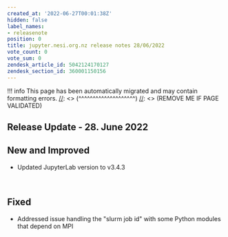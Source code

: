 ```yaml
---
created_at: '2022-06-27T00:01:38Z'
hidden: false
label_names:
- releasenote
position: 0
title: jupyter.nesi.org.nz release notes 28/06/2022
vote_count: 0
vote_sum: 0
zendesk_article_id: 5042124170127
zendesk_section_id: 360001150156
---
```



[//]: <> (REMOVE ME IF PAGE VALIDATED)
[//]: <> (vvvvvvvvvvvvvvvvvvvv)
!!! info
    This page has been automatically migrated and may contain formatting errors.
[//]: <> (^^^^^^^^^^^^^^^^^^^^)
[//]: <> (REMOVE ME IF PAGE VALIDATED)
<h2 id="ReleaseNotes-ReleaseUpdate-11.July2019">Release Update - 28. June 2022</h2>
<h2 id="ReleaseNotes-NewandImproved">New and Improved</h2>
<ul>
<li data-stringify-indent="0" data-stringify-border="0">Updated JupyterLab version to<span> v3.4.3</span><span></span>
</li>
</ul>
<p><span> </span></p>
<h2 id="ReleaseNotes-NewandImproved">Fixed</h2>
<ul>
<li data-stringify-indent="0" data-stringify-border="0">Addressed issue handling the "slurm job id" with some Python modules that depend on MPI</li>
</ul>